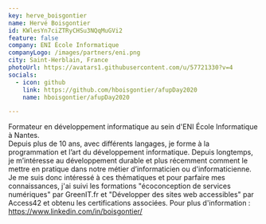 ```yaml
---
key: herve_boisgontier
name: Hervé Boisgontier
id: KWlesYn7ciZTRyCHSu3NQqMuGVi2
feature: false
company: ENI École Informatique
companyLogo: /images/partners/eni.png
city: Saint-Herblain, France
photoUrl: https://avatars1.githubusercontent.com/u/57721330?v=4
socials:
  - icon: github
    link: https://github.com/hboisgontier/afupDay2020
    name: hboisgontier/afupDay2020

---
```


Formateur en développement informatique au sein d'ENI École Informatique à Nantes.<br>
Depuis plus de 10 ans, avec différents langages, je forme à la programmation et l’art du développement informatique. Depuis longtemps, je m’intéresse au développement durable et plus récemment comment le mettre en pratique dans notre métier d’informaticien ou d'informaticienne.<br>
Je me suis donc intéressé à ces thématiques et pour parfaire mes connaissances, j'ai suivi les formations "écoconception de services numériques" par GreenIT.fr et "Développer des sites web accessibles" par Access42 et obtenu les certifications associées.
Pour plus d'information : <a href="https://www.linkedin.com/in/boisgontier/">https://www.linkedin.com/in/boisgontier/</a>
